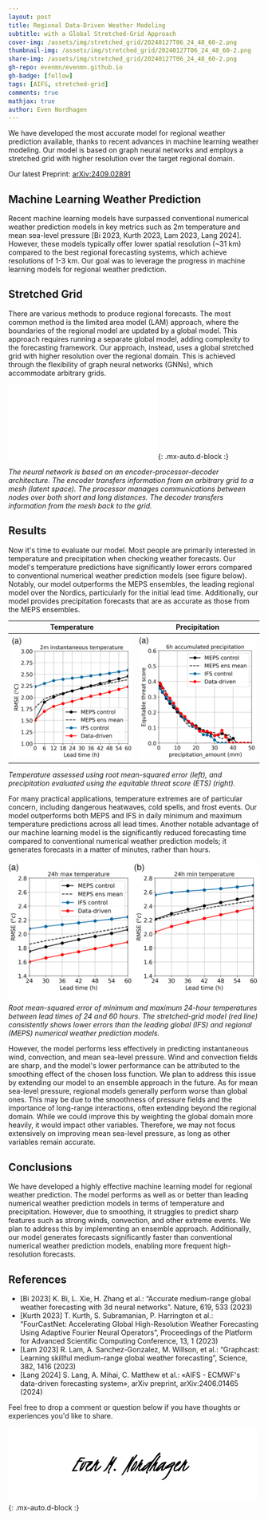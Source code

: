 ```yaml
---
layout: post
title: Regional Data-Driven Weather Modeling 
subtitle: with a Global Stretched-Grid Approach 
cover-img: /assets/img/stretched_grid/20240127T06_24_48_60-2.png
thumbnail-img: /assets/img/stretched_grid/20240127T06_24_48_60-2.png
share-img: /assets/img/stretched_grid/20240127T06_24_48_60-2.png
gh-repo: evenmn/evenmn.github.io
gh-badge: [follow]
tags: [AIFS, stretched-grid]
comments: true
mathjax: true
author: Even Nordhagen
---
```


We have developed the most accurate model for regional weather prediction available, thanks to recent advances in machine learning weather modeling. Our model is based on graph neural networks and employs a stretched grid with higher resolution over the target regional domain.

Our latest Preprint: [arXiv:2409.02891](https://arxiv.org/abs/2409.02891)

## Machine Learning Weather Prediction
Recent machine learning models have surpassed conventional numerical weather prediction models in key metrics such as 2m temperature and mean sea-level pressure [Bi 2023, Kurth 2023, Lam 2023, Lang 2024]. However, these models typically offer lower spatial resolution (~31 km) compared to the best regional forecasting systems, which achieve resolutions of 1-3 km. Our goal was to leverage the progress in machine learning models for regional weather prediction.

## Stretched Grid
There are various methods to produce regional forecasts. The most common method is the limited area model (LAM) approach, where the boundaries of the regional model are updated by a global model. This approach requires running a separate global model, adding complexity to the forecasting framework. Our approach, instead, uses a global stretched grid with higher resolution over the regional domain. This is achieved through the flexibility of graph neural networks (GNNs), which accommodate arbitrary grids.

![GNN](/assets/img/stretched_grid/gnn.pdf){: .mx-auto.d-block :}

*The neural network is based on an encoder-processor-decoder architecture. The encoder transfers information from an arbitrary grid to a mesh (latent space). The processor manages communications between nodes over both short and long distances. The decoder transfers information from the mesh back to the grid.*

## Results
Now it's time to evaluate our model. Most people are primarily interested in temperature and precipitation when checking weather forecasts. Our model's temperature predictions have significantly lower errors compared to conventional numerical weather prediction models (see figure below). Notably, our model outperforms the MEPS ensembles, the leading regional model over the Nordics, particularly for the initial lead time. Additionally, our model provides precipitation forecasts that are as accurate as those from the MEPS ensembles.

Temperature             |  Precipitation
:-------------------------:|:-------------------------:
![Temp](/assets/img/stretched_grid/rmse_temp.png)  |  ![Precip](/assets/img/stretched_grid/ets_precip.png)

*Temperature assessed using root mean-squared error (left), and precipitation evaluated using the equitable threat score (ETS) (right).*

For many practical applications, temperature extremes are of particular concern, including dangerous heatwaves, cold spells, and frost events. Our model outperforms both MEPS and IFS in daily minimum and maximum temperature predictions across all lead times. Another notable advantage of our machine learning model is the significantly reduced forecasting time compared to conventional numerical weather prediction models; it generates forecasts in a matter of minutes, rather than hours.

![Temperature](/assets/img/stretched_grid/temperature.png)
*Root mean-squared error of minimum and maximum 24-hour temperatures between lead times of 24 and 60 hours. The stretched-grid model (red line) consistently shows lower errors than the leading global (IFS) and regional (MEPS) numerical weather prediction models.*

However, the model performs less effectively in predicting instantaneous wind, convection, and mean sea-level pressure. Wind and convection fields are sharp, and the model's lower performance can be attributed to the smoothing effect of the chosen loss function. We plan to address this issue by extending our model to an ensemble approach in the future. As for mean sea-level pressure, regional models generally perform worse than global ones. This may be due to the smoothness of pressure fields and the importance of long-range interactions, often extending beyond the regional domain. While we could improve this by weighting the global domain more heavily, it would impact other variables. Therefore, we may not focus extensively on improving mean sea-level pressure, as long as other variables remain accurate.

## Conclusions
We have developed a highly effective machine learning model for regional weather prediction. The model performs as well as or better than leading numerical weather prediction models in terms of temperature and precipitation. However, due to smoothing, it struggles to predict sharp features such as strong winds, convection, and other extreme events. We plan to address this by implementing an ensemble approach. Additionally, our model generates forecasts significantly faster than conventional numerical weather prediction models, enabling more frequent high-resolution forecasts.

## References
- [Bi 2023] K. Bi, L. Xie, H. Zhang et al.: “Accurate medium-range global weather forecasting with 3d neural networks”. Nature, 619, 533 (2023)
- [Kurth 2023] T. Kurth, S. Subramanian, P. Harrington et al.: “FourCastNet: Accelerating Global High-Resolution Weather Forecasting Using Adaptive Fourier Neural Operators”, Proceedings of the Platform for Advanced Scientific Computing Conference, 13, 1 (2023)
- [Lam 2023] R. Lam, A. Sanchez-Gonzalez, M. Willson, et al.: “Graphcast: Learning skillful medium-range global weather forecasting”, Science, 382, 1416 (2023)
- [Lang 2024] S. Lang, A. Mihai, C. Matthew et al.: «AIFS - ECMWF's data-driven forecasting system», arXiv preprint, arXiv:2406.01465 (2024)

Feel free to drop a comment or question below if you have thoughts or experiences you'd like to share.

![Signature](/assets/img/signature.png){: .mx-auto.d-block :}
